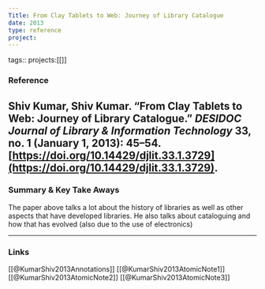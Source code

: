 ```yaml
---
Title: From Clay Tablets to Web: Journey of Library Catalogue
date: 2013
type: reference
project:
---
```


tags::
projects:[[]]

### Reference 
Shiv Kumar, Shiv Kumar. “From Clay Tablets to Web: Journey of Library Catalogue.” _DESIDOC Journal of Library & Information Technology_ 33, no. 1 (January 1, 2013): 45–54. [https://doi.org/10.14429/djlit.33.1.3729](https://doi.org/10.14429/djlit.33.1.3729).
---

### Summary & Key Take Aways
The paper above talks a lot about the history of libraries as well as other aspects that have developed libraries. He also talks about cataloguing and how that has evolved (also due to the use of electronics)


--- 

### Links
[[@KumarShiv2013Annotations]]
[[@KumarShiv2013AtomicNote1]]
[[@KumarShiv2013AtomicNote2]]
[[@KumarShiv2013AtomicNote3]]

